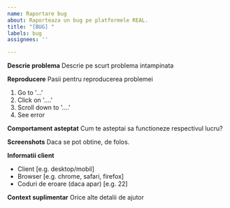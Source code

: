 ```yaml
---
name: Raportare bug
about: Raporteaza un bug pe platformele REAL.
title: "[BUG] "
labels: bug
assignees: ''

---
```


**Descrie problema**
Descrie pe scurt problema intampinata

**Reproducere**
Pasii pentru reproducerea problemei
1. Go to '...'
2. Click on '....'
3. Scroll down to '....'
4. See error

**Comportament asteptat**
Cum te asteptai sa functioneze respectivul lucru?

**Screenshots**
Daca se pot obtine, de folos.

**Informatii client**
 - Client [e.g. desktop/mobil]
 - Browser [e.g. chrome, safari, firefox]
 - Coduri de eroare (daca apar) [e.g. 22]

**Context suplimentar**
Orice alte detalii de ajutor
